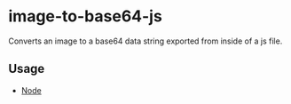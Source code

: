 # image-to-base64-js

Converts an image to a base64 data string exported from inside of a js file.

## Usage
* [Node](/node/README.md)